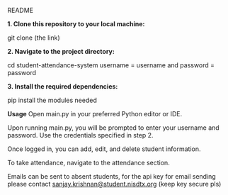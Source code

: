 README 

**1. Clone this repository to your local machine:**

git clone (the link)

**2. Navigate to the project directory:**

cd student-attendance-system
username = username and password = password

**3. Install the required dependencies:**

pip install the modules needed

**Usage**
Open main.py in your preferred Python editor or IDE.


Upon running main.py, you will be prompted to enter your username and password. Use the credentials  specified in step 2.

Once logged in, you can add, edit, and delete student information.

To take attendance, navigate to the attendance section.

Emails can be sent to absent students, for the api key for email sending please contact sanjay.krishnan@student.nisdtx.org (keep key secure pls)




